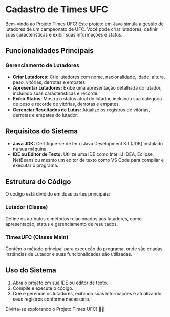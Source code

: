 # Cadastro de Times UFC

Bem-vindo ao Projeto Times UFC! Este projeto em Java simula a gestão de lutadores de um campeonato de UFC. Você pode criar lutadores, definir suas características e exibir suas informações e status.

## Funcionalidades Principais

### Gerenciamento de Lutadores

- **Criar Lutadores:** Crie lutadores com nome, nacionalidade, idade, altura, peso, vitórias, derrotas e empates.
- **Apresentar Lutadores:** Exibe uma apresentação detalhada do lutador, incluindo suas características e recorde.
- **Exibir Status:** Mostra o status atual do lutador, incluindo sua categoria de peso e recorde de vitórias, derrotas e empates.
- **Gerenciar Resultados de Lutas:** Atualize os registros de vitórias, derrotas e empates do lutador.

## Requisitos do Sistema

- **Java JDK:** Certifique-se de ter o Java Development Kit (JDK) instalado na sua máquina.
- **IDE ou Editor de Texto:** Utilize uma IDE como IntelliJ IDEA, Eclipse, NetBeans ou mesmo um editor de texto como VS Code para compilar e executar o programa.

## Estrutura do Código

O código está dividido em duas partes principais:

### Lutador (Classe)

Define os atributos e métodos relacionados aos lutadores, como apresentação, status e gerenciamento de resultados.

### TimesUFC (Classe Main)

Contém o método principal para execução do programa, onde são criadas instâncias de Lutador e suas funcionalidades são utilizadas.

## Uso do Sistema

1. Abra o projeto em sua IDE ou editor de texto.
2. Compile e execute o código.
3. Crie e gerencie os lutadores, exibindo suas informações e atualizando seus registros conforme necessário.


Divirta-se explorando o Projeto Times UFC! 🥋🥊
